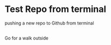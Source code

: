 # Test Repo from terminal

pushing a new repo to Github from terminal</br></br>

Go for a walk outside